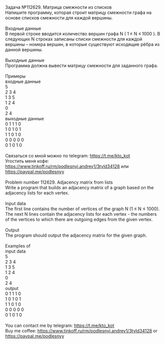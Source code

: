 Задача №112629. Матрица смежности из списков<br />Напишите программу, которая строит матрицу смежности графа на основе списков смежности для каждой вершины.<br /><br />Входные данные<br />В первой строке вводится количество вершин графа N ( 1 ≤ N ≤ 1000 ). В следующих N строках записаны списки смежности для каждой вершины – номера вершин, в которые существуют исходящие рёбра из данной вершины.<br /><br />Выходные данные<br />Программа должна вывести матрицу смежности для заданного графа.<br /><br />Примеры<br />входные данные<br />5<br />2 3 4<br />1 3 5<br />1 2 4<br />0<br />2 4<br />выходные данные<br />0 1 1 1 0 <br />1 0 1 0 1 <br />1 1 0 1 0 <br />0 0 0 0 0 <br />0 1 0 1 0 <br /><br />Связаться со мной можно по telegram: https://t.me/kto_kot<br />Угостить меня кофе: https://www.tinkoff.ru/rm/podlesnyi.andrey1/3tyld34128 или https://paypal.me/podlesnyy<br /><br />Problem number 112629. Adjacency matrix from lists<br />Write a program that builds an adjacency matrix of a graph based on the adjacency lists for each vertex.<br /><br />Input data<br />The first line contains the number of vertices of the graph N (1 ≤ N ≤ 1000). The next N lines contain the adjacency lists for each vertex - the numbers of the vertices to which there are outgoing edges from the given vertex.<br /><br />Output<br />The program should output the adjacency matrix for the given graph.<br /><br />Examples of<br />input data<br />5<br />2 3 4<br />1 3 5<br />1 2 4<br />0<br />2 4<br />output<br />0 1 1 1 0<br />1 0 1 0 1<br />1 1 0 1 0<br />0 0 0 0 0<br />0 1 0 1 0<br /><br /> You can contact me by telegram: https://t.me/kto_kot <br /> Buy me coffee: https://www.tinkoff.ru/rm/podlesnyi.andrey1/3tyld34128 or https://paypal.me/podlesnyy